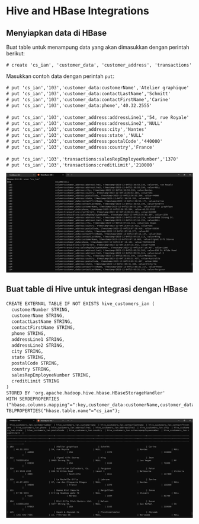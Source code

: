 # Hive and HBase Integrations

## Menyiapkan data di HBase
Buat table untuk menampung data yang akan dimasukkan dengan perintah berikut:

```
# create 'cs_ian', 'customer_data', 'customer_address', 'transactions'
```

Masukkan contoh data dengan perintah `put`:
```
# put 'cs_ian','103','customer_data:customerName','Atelier graphique'
# put 'cs_ian','103','customer_data:contactLastName','Schmitt'
# put 'cs_ian','103','customer_data:contactFirstName','Carine'
# put 'cs_ian','103','customer_data:phone','40.32.2555'

# put 'cs_ian','103','customer_address:addressLine1','54, rue Royale'
# put 'cs_ian','103','customer_address:addressLine2','NULL'
# put 'cs_ian','103','customer_address:city','Nantes'
# put 'cs_ian','103','customer_address:state','NULL'
# put 'cs_ian','103','customer_address:postalCode','440000'
# put 'cs_ian','103','customer_address:country','France'
 
# put 'cs_ian','103','transactions:salesRepEmployeeNumber','1370'
# put 'cs_ian','103','transactions:creditLimit','210000'
```

![Alt text](image-21.png)

## Buat table di Hive untuk integrasi dengan HBase


```
CREATE EXTERNAL TABLE IF NOT EXISTS hive_customers_ian (
  customerNumber STRING,
  customerName STRING,
  contactLastName STRING,
  contactFirstName STRING,
  phone STRING,
  addressLine1 STRING,
  addressLine2 STRING,
  city STRING,
  state STRING,
  postalCode STRING,
  country STRING,
  salesRepEmployeeNumber STRING,
  creditLimit STRING
)
STORED BY 'org.apache.hadoop.hive.hbase.HBaseStorageHandler'
WITH SERDEPROPERTIES ("hbase.columns.mapping"=":key,customer_data:customerName,customer_data:contactLastName,customer_data:contactFirstName,customer_data:phone,customer_address:addressLine1,customer_address:addressLine2,customer_address:city,customer_address:state,customer_address:postalCode,customer_address:country,transactions:salesRepEmployeeNumber,transactions:creditLimit")
TBLPROPERTIES("hbase.table.name"="cs_ian");
```
![Alt text](image.png)